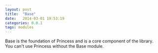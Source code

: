 ```yaml
---
layout: post
title:  "Base"
date:   2014-03-01 19:53:19
categories: 0.0.1
tags: modules
---
```


Base is the foundation of Princess and is a core component of the library. You can't use Princess without the Base module.